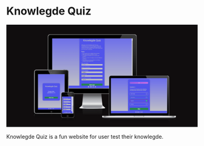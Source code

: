 # Knowlegde Quiz
![Knowlegde quiz](./assets/images/knowlegdequiz.webp)

Knowlegde Quiz is a fun website for user test their knowlegde. 
